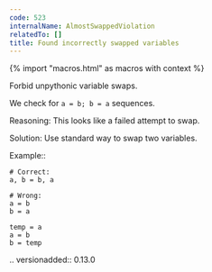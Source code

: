 ```yaml
---
code: 523
internalName: AlmostSwappedViolation
relatedTo: []
title: Found incorrectly swapped variables
---
```


{% import "macros.html" as macros with context %}

Forbid unpythonic variable swaps.

We check for `a = b; b = a` sequences.

Reasoning: This looks like a failed attempt to swap.

Solution: Use standard way to swap two variables.

Example::

    # Correct:
    a, b = b, a
    
    # Wrong:
    a = b
    b = a
    
    temp = a
    a = b
    b = temp

.. versionadded:: 0.13.0